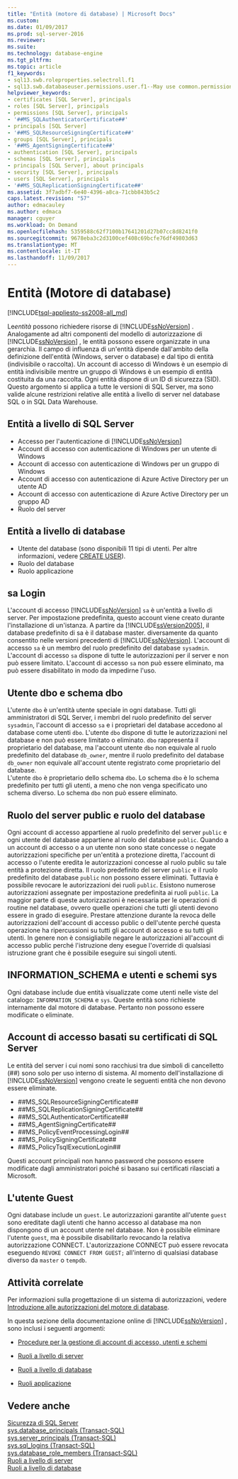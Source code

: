 ```yaml
---
title: "Entità (motore di database) | Microsoft Docs"
ms.custom: 
ms.date: 01/09/2017
ms.prod: sql-server-2016
ms.reviewer: 
ms.suite: 
ms.technology: database-engine
ms.tgt_pltfrm: 
ms.topic: article
f1_keywords:
- sql13.swb.roleproperties.selectroll.f1
- sql13.swb.databaseuser.permissions.user.f1--May use common.permissions
helpviewer_keywords:
- certificates [SQL Server], principals
- roles [SQL Server], principals
- permissions [SQL Server], principals
- '##MS_SQLAuthenticatorCertificate##'
- principals [SQL Server]
- '##MS_SQLResourceSigningCertificate##'
- groups [SQL Server], principals
- '##MS_AgentSigningCertificate##'
- authentication [SQL Server], principals
- schemas [SQL Server], principals
- principals [SQL Server], about principals
- security [SQL Server], principals
- users [SQL Server], principals
- '##MS_SQLReplicationSigningCertificate##'
ms.assetid: 3f7adbf7-6e40-4396-a8ca-71cbb843b5c2
caps.latest.revision: "57"
author: edmacauley
ms.author: edmaca
manager: cguyer
ms.workload: On Demand
ms.openlocfilehash: 5359588c62f7100b17641201d27b07cc8d8241f0
ms.sourcegitcommit: 9678eba3c2d3100cef408c69bcfe76df49803d63
ms.translationtype: MT
ms.contentlocale: it-IT
ms.lasthandoff: 11/09/2017
---
```

# <a name="principals-database-engine"></a>Entità (Motore di database)
[!INCLUDE[tsql-appliesto-ss2008-all_md](../../../includes/tsql-appliesto-ss2008-all-md.md)]

  Le*entità* possono richiedere risorse di [!INCLUDE[ssNoVersion](../../../includes/ssnoversion-md.md)] . Analogamente ad altri componenti del modello di autorizzazione di [!INCLUDE[ssNoVersion](../../../includes/ssnoversion-md.md)] , le entità possono essere organizzate in una gerarchia. Il campo di influenza di un'entità dipende dall'ambito della definizione dell'entità (Windows, server o database) e dal tipo di entità (indivisibile o raccolta). Un account di accesso di Windows è un esempio di entità indivisibile mentre un gruppo di Windows è un esempio di entità costituita da una raccolta. Ogni entità dispone di un ID di sicurezza (SID). Questo argomento si applica a tutte le versioni di SQL Server, ma sono valide alcune restrizioni relative alle entità a livello di server nel database SQL o in SQL Data Warehouse. 
  
## <a name="sql-server-level-principals"></a>Entità a livello di SQL Server  
  
-  Accesso per l'autenticazione di [!INCLUDE[ssNoVersion](../../../includes/ssnoversion-md.md)]   
-  Account di accesso con autenticazione di Windows per un utente di Windows  
-  Account di accesso con autenticazione di Windows per un gruppo di Windows   
-  Account di accesso con autenticazione di Azure Active Directory per un utente AD
-  Account di accesso con autenticazione di Azure Active Directory per un gruppo AD
-  Ruolo del server  
  
 ## <a name="database-level-principals"></a>Entità a livello di database  
  
-   Utente del database (sono disponibili 11 tipi di utenti. Per altre informazioni, vedere [CREATE USER](../../../t-sql/statements/create-user-transact-sql.md)). 
-   Ruolo del database  
-   Ruolo applicazione  
  
## <a name="sa-login"></a>sa Login  
 L'account di accesso [!INCLUDE[ssNoVersion](../../../includes/ssnoversion-md.md)] `sa` è un'entità a livello di server. Per impostazione predefinita, questo account viene creato durante l'installazione di un'istanza. A partire da [!INCLUDE[ssVersion2005](../../../includes/ssversion2005-md.md)], il database predefinito di sa è il database master. diversamente da quanto consentito nelle versioni precedenti di [!INCLUDE[ssNoVersion](../../../includes/ssnoversion-md.md)]. L'account di accesso `sa` è un membro del ruolo predefinito del database `sysadmin`. L'account di accesso `sa` dispone di tutte le autorizzazioni per il server e non può essere limitato. L'account di accesso `sa` non può essere eliminato, ma può essere disabilitato in modo da impedirne l'uso.

## <a name="dbo-user-and-dbo-schema"></a>Utente dbo e schema dbo

L'utente `dbo` è un'entità utente speciale in ogni database. Tutti gli amministratori di SQL Server, i membri del ruolo predefinito del server `sysadmin`, l'account di accesso `sa` e i proprietari del database accedono al database come utenti `dbo`. L'utente `dbo` dispone di tutte le autorizzazioni nel database e non può essere limitato o eliminato. `dbo` rappresenta il proprietario del database, ma l'account utente `dbo` non equivale al ruolo predefinito del database `db_owner`, mentre il ruolo predefinito del database `db_owner` non equivale all'account utente registrato come proprietario del database.     
L'utente `dbo` è proprietario dello schema `dbo`. Lo schema `dbo` è lo schema predefinito per tutti gli utenti, a meno che non venga specificato uno schema diverso.  Lo schema `dbo` non può essere eliminato.
  
## <a name="public-server-role-and-database-role"></a>Ruolo del server public e ruolo del database  
Ogni account di accesso appartiene al ruolo predefinito del server `public` e ogni utente del database appartiene al ruolo del database `public`. Quando a un account di accesso o a un utente non sono state concesse o negate autorizzazioni specifiche per un'entità a protezione diretta, l'account di accesso o l'utente eredita le autorizzazioni concesse al ruolo public su tale entità a protezione diretta. Il ruolo predefinito del server `public` e il ruolo predefinito del database `public` non possono essere eliminati. Tuttavia è possibile revocare le autorizzazioni dei ruoli `public`. Esistono numerose autorizzazioni assegnate per impostazione predefinita ai ruoli `public`. La maggior parte di queste autorizzazioni è necessaria per le operazioni di routine nel database, ovvero quelle operazioni che tutti gli utenti devono essere in grado di eseguire. Prestare attenzione durante la revoca delle autorizzazioni dell'account di accesso public o dell'utente perché questa operazione ha ripercussioni su tutti gli account di accesso e su tutti gli utenti. In genere non è consigliabile negare le autorizzazioni all'account di accesso public perché l'istruzione deny esegue l'override di qualsiasi istruzione grant che è possibile eseguire sui singoli utenti. 
  
## <a name="informationschema-and-sys-users-and-schemas"></a>INFORMATION_SCHEMA e utenti e schemi sys 
 Ogni database include due entità visualizzate come utenti nelle viste del catalogo: `INFORMATION_SCHEMA` e `sys`. Queste entità sono richieste internamente dal motore di database. Pertanto non possono essere modificate o eliminate.  
  
## <a name="certificate-based-sql-server-logins"></a>Account di accesso basati su certificati di SQL Server  
 Le entità del server i cui nomi sono racchiusi tra due simboli di cancelletto (##) sono solo per uso interno di sistema. Al momento dell'installazione di [!INCLUDE[ssNoVersion](../../../includes/ssnoversion-md.md)] vengono create le seguenti entità che non devono essere eliminate.  
  
-   \##MS_SQLResourceSigningCertificate##    
-   \##MS_SQLReplicationSigningCertificate##    
-   \##MS_SQLAuthenticatorCertificate##    
-   \##MS_AgentSigningCertificate##   
-   \##MS_PolicyEventProcessingLogin##   
-   \##MS_PolicySigningCertificate##   
-   \##MS_PolicyTsqlExecutionLogin##   
 
 Questi account principali non hanno password che possono essere modificate dagli amministratori poiché si basano sui certificati rilasciati a Microsoft.
  
## <a name="the-guest-user"></a>L'utente Guest  
 Ogni database include un `guest`. Le autorizzazioni garantite all'utente `guest` sono ereditate dagli utenti che hanno accesso al database ma non dispongono di un account utente nel database. Non è possibile eliminare l'utente `guest`, ma è possibile disabilitarlo revocando la relativa autorizzazione CONNECT. L'autorizzazione CONNECT può essere revocata eseguendo `REVOKE CONNECT FROM GUEST;` all'interno di qualsiasi database diverso da `master` o `tempdb`.  
  
  
## <a name="related-tasks"></a>Attività correlate  
 Per informazioni sulla progettazione di un sistema di autorizzazioni, vedere [Introduzione alle autorizzazioni del motore di database](../../../relational-databases/security/authentication-access/getting-started-with-database-engine-permissions.md).  
  
 In questa sezione della documentazione online di [!INCLUDE[ssNoVersion](../../../includes/ssnoversion-md.md)] , sono inclusi i seguenti argomenti:  
  
-   [Procedure per la gestione di account di accesso, utenti e schemi](../../../relational-databases/security/authentication-access/managing-logins-users-and-schemas-how-to-topics.md)  
  
-   [Ruoli a livello di server](../../../relational-databases/security/authentication-access/server-level-roles.md)  
  
-   [Ruoli a livello di database](../../../relational-databases/security/authentication-access/database-level-roles.md)  
  
-   [Ruoli applicazione](../../../relational-databases/security/authentication-access/application-roles.md)  
  
## <a name="see-also"></a>Vedere anche  
 [Sicurezza di SQL Server](../../../relational-databases/security/securing-sql-server.md)   
 [sys.database_principals &#40;Transact-SQL&#41;](../../../relational-databases/system-catalog-views/sys-database-principals-transact-sql.md)   
 [sys.server_principals &#40;Transact-SQL&#41;](../../../relational-databases/system-catalog-views/sys-server-principals-transact-sql.md)   
 [sys.sql_logins &#40;Transact-SQL&#41;](../../../relational-databases/system-catalog-views/sys-sql-logins-transact-sql.md)   
 [sys.database_role_members &#40;Transact-SQL&#41;](../../../relational-databases/system-catalog-views/sys-database-role-members-transact-sql.md)   
 [Ruoli a livello di server](../../../relational-databases/security/authentication-access/server-level-roles.md)   
 [Ruoli a livello di database](../../../relational-databases/security/authentication-access/database-level-roles.md)  
  
  
